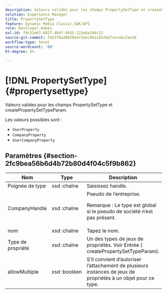 ```yaml
---
description: Valeurs valides pour les champs PropertySetType et createPropertySetTypeParam.
solution: Experience Manager
title: PropertySetType
feature: Dynamic Media Classic,SDK/API
role: Developer,Admin
exl-id: f0c51e67-6927-4b9f-9935-222e6a194c13
source-git-commit: f42378a20b58e4c5ebc961c6526d7cecabc2ae38
workflow-type: tm+mt
source-wordcount: '80'
ht-degree: 5%

---
```


# [!DNL PropertySetType]{#propertysettype}

Valeurs valides pour les champs PropertySetType et createPropertySetTypeParam.

Les valeurs possibles sont :

* `UserProperty`
* `CompanyProperty`
* `UserCompanyProperty`

## Paramètres {#section-2fc9bea56b6d4b72b80d4f04c5f9b862}

<table id="table_04100BB8ABD84EF68B0A7CE3AD946414"> 
 <thead> 
  <tr> 
   <th colname="col1" class="entry"> Nom </th> 
   <th colname="col2" class="entry"> Type </th> 
   <th colname="col3" class="entry"> Description </th> 
  </tr> 
 </thead>
 <tbody> 
  <tr> 
   <td colname="col1"> <span class="codeph"><span class="varname"> Poignée</span> de type </span> </td> 
   <td colname="col2"> <span class="codeph"> xsd :chaîne</span> </td> 
   <td colname="col3"> Saisissez handle. </td> 
  </tr> 
  <tr> 
   <td colname="col1"> <span class="codeph"><span class="varname"> CompanyHandle</span> </span> </td> 
   <td colname="col2"> <span class="codeph"> xsd :chaîne</span> </td> 
   <td colname="col3">Pseudo de l’entreprise. <p>Remarque : Le type est global si le pseudo de société n’est pas présent. </p></td> 
  </tr> 
  <tr> 
   <td colname="col1"> <span class="codeph"><span class="varname"> nom</span> </span> </td> 
   <td colname="col2"> <span class="codeph"> xsd :chaîne</span> </td> 
   <td colname="col3"> Tapez le nom. </td> 
  </tr> 
  <tr> 
   <td colname="col1"> <span class="codeph"><span class="varname"> Type</span> de propriété </span> </td> 
   <td colname="col2"> <span class="codeph"> xsd :chaîne</span> </td> 
   <td colname="col3">Un des types de jeux de propriétés. Voir Entrée (<span class="codeph"> createPropertySetTypeParam</span>). </td> 
  </tr> 
  <tr> 
   <td colname="col1"> <span class="codeph"><span class="varname"> allowMultiple</span> </span> </td> 
   <td colname="col2"> <span class="codeph"> xsd :booléen</span> </td> 
   <td colname="col3"> S’il convient d’autoriser l’attachement de plusieurs instances de jeux de propriétés à un objet pour ce type. </td> 
  </tr> 
 </tbody> 
</table>
